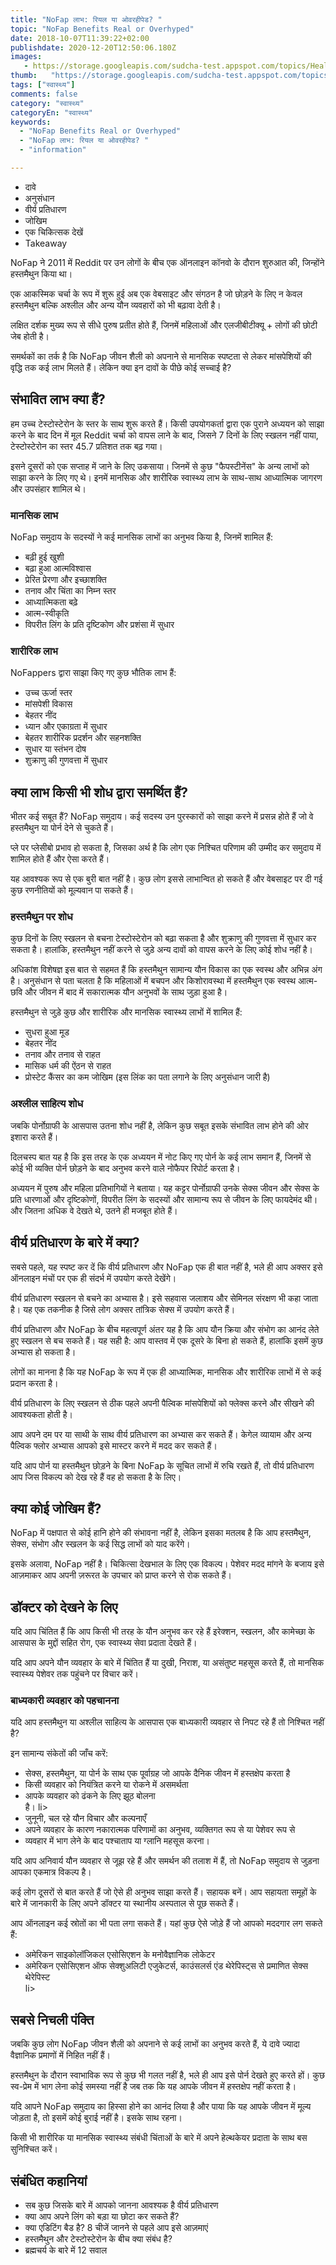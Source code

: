 ```yaml
---
title: "NoFap लाभ: रियल या ओवरहीपेड? "
topic: "NoFap Benefits Real or Overhyped"
date: 2018-10-07T11:39:22+02:00
publishdate: 2020-12-20T12:50:06.180Z
images: 
   - https://storage.googleapis.com/sudcha-test.appspot.com/topics/Health/default-selection/2.jpg
thumb:   "https://storage.googleapis.com/sudcha-test.appspot.com/topics/Health/default-selection/thumb/2.jpg"
tags: ["स्वास्थ्य"]
comments: false
category: "स्वास्थ्य"
categoryEn: "स्वास्थ्य"
keywords: 
  - "NoFap Benefits Real or Overhyped"
  - "NoFap लाभ: रियल या ओवरहीपेड? "
  - "information"

---
```

<ul> <li> दावे </li> <li> अनुसंधान </li> <li> वीर्य प्रतिधारण </li> <li> जोखिम </li> <li> एक चिकित्सक देखें </li> <li> Takeaway </li> </ul> <p> NoFap ने 2011 में Reddit पर उन लोगों के बीच एक ऑनलाइन कॉनवो के दौरान शुरुआत की, जिन्होंने हस्तमैथुन किया था। </p> <p> एक आकस्मिक चर्चा के रूप में शुरू हुई अब एक वेबसाइट और संगठन है जो छोड़ने के लिए न केवल हस्तमैथुन बल्कि अश्लील और अन्य यौन व्यवहारों को भी बढ़ावा देती है। </p> <p> लक्षित दर्शक मुख्य रूप से सीधे पुरुष प्रतीत होते हैं, जिनमें महिलाओं और एलजीबीटीक्यू + लोगों की छोटी जेब होती है। </p> <p> समर्थकों का तर्क है कि NoFap जीवन शैली को अपनाने से मानसिक स्पष्टता से लेकर मांसपेशियों की वृद्धि तक कई लाभ मिलते हैं। लेकिन क्या इन दावों के पीछे कोई सच्चाई है? </P> <h2> संभावित लाभ क्या हैं? </H2> <p> हम उच्च टेस्टोस्टेरोन के स्तर के साथ शुरू करते हैं। किसी उपयोगकर्ता द्वारा एक पुराने अध्ययन को साझा करने के बाद दिन में मूल Reddit चर्चा को वापस लाने के बाद, जिसने 7 दिनों के लिए स्खलन नहीं पाया, टेस्टोस्टेरोन का स्तर 45.7 प्रतिशत तक बढ़ गया। </p> <p> इसने दूसरों को एक सप्ताह में जाने के लिए उकसाया। जिनमें से कुछ "फैपस्टीनेंस" के अन्य लाभों को साझा करने के लिए गए थे। इनमें मानसिक और शारीरिक स्वास्थ्य लाभ के साथ-साथ आध्यात्मिक जागरण और उपसंहार शामिल थे। </p> <h3> मानसिक लाभ </h3> <p> NoFap समुदाय के सदस्यों ने कई मानसिक लाभों का अनुभव किया है, जिनमें शामिल हैं: </p> <ul> <li> बढ़ी हुई खुशी </li> <li > बढ़ा हुआ आत्मविश्वास </li> <li> प्रेरित प्रेरणा और इच्छाशक्ति </li> <li> तनाव और चिंता का निम्न स्तर </li> <li> आध्यात्मिकता बढ़े </li> <li> आत्म-स्वीकृति </li> <li> विपरीत लिंग के प्रति दृष्टिकोण और प्रशंसा में सुधार </li> </ul> <h3> शारीरिक लाभ </h3> <p> NoFappers द्वारा साझा किए गए कुछ भौतिक लाभ हैं: </p> <ul> <li > उच्च ऊर्जा स्तर </li> <li> मांसपेशी विकास </li> <li> बेहतर नींद </li> <li> ध्यान और एकाग्रता में सुधार </li> <li> बेहतर शारीरिक प्रदर्शन और सहनशक्ति </li> <li> सुधार या स्तंभन दोष </li> <li> शुक्राणु की गुणवत्ता में सुधार </li> </ul> <h2> क्या लाभ किसी भी शोध द्वारा समर्थित हैं? </h2> <p> भीतर कई सबूत हैं? NoFap समुदाय। कई सदस्य उन पुरस्कारों को साझा करने में प्रसन्न होते हैं जो वे हस्तमैथुन या पोर्न देने से चुकते हैं। </p> <p> प्ले पर प्लेसीबो प्रभाव हो सकता है, जिसका अर्थ है कि लोग एक निश्चित परिणाम की उम्मीद कर समुदाय में शामिल होते हैं और ऐसा करते हैं। </p> <p> यह आवश्यक रूप से एक बुरी बात नहीं है। कुछ लोग इससे लाभान्वित हो सकते हैं और वेबसाइट पर दी गई कुछ रणनीतियों को मूल्यवान पा सकते हैं। </p> <h3> हस्तमैथुन पर शोध </h3> <p> कुछ दिनों के लिए स्खलन से बचना टेस्टोस्टेरोन को बढ़ा सकता है और शुक्राणु की गुणवत्ता में सुधार कर सकता है। हालांकि, हस्तमैथुन नहीं करने से जुड़े अन्य दावों को वापस करने के लिए कोई शोध नहीं है। </p> <p> अधिकांश विशेषज्ञ इस बात से सहमत हैं कि हस्तमैथुन सामान्य यौन विकास का एक स्वस्थ और अभिन्न अंग है। अनुसंधान से पता चलता है कि महिलाओं में बचपन और किशोरावस्था में हस्तमैथुन एक स्वस्थ आत्म-छवि और जीवन में बाद में सकारात्मक यौन अनुभवों के साथ जुड़ा हुआ है। </p> <p> हस्तमैथुन से जुड़े कुछ और शारीरिक और मानसिक स्वास्थ्य लाभों में शामिल हैं: </p> <ul> <li> सुधरा हुआ मूड </li> <li> बेहतर नींद </li> <li> तनाव और तनाव से राहत </li> <li> मासिक धर्म की ऐंठन से राहत </li> <li> प्रोस्टेट कैंसर का कम जोखिम (इस लिंक का पता लगाने के लिए अनुसंधान जारी है) </li> </ul> <h3> अश्लील साहित्य शोध </h3> <p> जबकि पोर्नोग्राफी के आसपास उतना शोध नहीं है, लेकिन कुछ सबूत इसके संभावित लाभ होने की ओर इशारा करते हैं। </p> <p> दिलचस्प बात यह है कि इस तरह के एक अध्ययन में नोट किए गए पोर्न के कई लाभ समान हैं, जिनमें से कोई भी व्यक्ति पोर्न छोड़ने के बाद अनुभव करने वाले नोफैपर रिपोर्ट करता है। </p> <p> अध्ययन में पुरुष और महिला प्रतिभागियों ने बताया। यह कट्टर पोर्नोग्राफी उनके सेक्स जीवन और सेक्स के प्रति धारणाओं और दृष्टिकोणों, विपरीत लिंग के सदस्यों और सामान्य रूप से जीवन के लिए फायदेमंद थी। और जितना अधिक वे देखते थे, उतने ही मजबूत होते हैं। </p> <h2> वीर्य प्रतिधारण के बारे में क्या? </H2> <p> सबसे पहले, यह स्पष्ट कर दें कि वीर्य प्रतिधारण और NoFap एक ही बात नहीं है, भले ही आप अक्सर इसे ऑनलाइन मंचों पर एक ही संदर्भ में उपयोग करते देखेंगे। </p> <p> वीर्य प्रतिधारण स्खलन से बचने का अभ्यास है। इसे सहवास जलाशय और सेमिनल संरक्षण भी कहा जाता है। यह एक तकनीक है जिसे लोग अक्सर तांत्रिक सेक्स में उपयोग करते हैं। </p> <p> वीर्य प्रतिधारण और NoFap के बीच महत्वपूर्ण अंतर यह है कि आप यौन क्रिया और संभोग का आनंद लेते हुए स्खलन से बच सकते हैं। यह सही है: आप वास्तव में एक दूसरे के बिना हो सकते हैं, हालांकि इसमें कुछ अभ्यास हो सकता है। </p> <p> लोगों का मानना ​​है कि यह NoFap के रूप में एक ही आध्यात्मिक, मानसिक और शारीरिक लाभों में से कई प्रदान करता है। </p> <p> वीर्य प्रतिधारण के लिए स्खलन से ठीक पहले अपनी पैल्विक मांसपेशियों को फ्लेक्स करने और सीखने की आवश्यकता होती है। </p> <p> आप अपने दम पर या साथी के साथ वीर्य प्रतिधारण का अभ्यास कर सकते हैं। केगेल व्यायाम और अन्य पैल्विक फ्लोर अभ्यास आपको इसे मास्टर करने में मदद कर सकते हैं। </p> <p> यदि आप पोर्न या हस्तमैथुन छोड़ने के बिना NoFap के सूचित लाभों में रुचि रखते हैं, तो वीर्य प्रतिधारण आप जिस विकल्प को देख रहे हैं वह हो सकता है के लिए। </p> <h2> क्या कोई जोखिम हैं? </h2> <p> NoFap में पक्षपात से कोई हानि होने की संभावना नहीं है, लेकिन इसका मतलब है कि आप हस्तमैथुन, सेक्स, संभोग और स्खलन के कई सिद्ध लाभों को याद करेंगे। </p> <p> इसके अलावा, NoFap नहीं है। चिकित्सा देखभाल के लिए एक विकल्प। पेशेवर मदद मांगने के बजाय इसे आज़माकर आप अपनी ज़रूरत के उपचार को प्राप्त करने से रोक सकते हैं। </p> <h2> डॉक्टर को देखने के लिए </h2> <p> यदि आप चिंतित हैं कि आप किसी भी तरह के यौन अनुभव कर रहे हैं इरेक्शन, स्खलन, और कामेच्छा के आसपास के मुद्दों सहित रोग, एक स्वास्थ्य सेवा प्रदाता देखते हैं। </p> <p> यदि आप अपने यौन व्यवहार के बारे में चिंतित हैं या दुखी, निराश, या असंतुष्ट महसूस करते हैं, तो मानसिक स्वास्थ्य पेशेवर तक पहुंचने पर विचार करें। </p> <h3> बाध्यकारी व्यवहार को पहचानना </h3> <p> यदि आप हस्तमैथुन या अश्लील साहित्य के आसपास एक बाध्यकारी व्यवहार से निपट रहे हैं तो निश्चित नहीं है? </p> <p> इन सामान्य संकेतों की जाँच करें: </p> <ul> <li> सेक्स, हस्तमैथुन, या पोर्न के साथ एक पूर्वाग्रह जो आपके दैनिक जीवन में हस्तक्षेप करता है </li> <li> किसी व्यवहार को नियंत्रित करने या रोकने में असमर्थता </li> <li> आपके व्यवहार को ढंकने के लिए झूठ बोलना </li> है। li> <li> जुनूनी, चल रहे यौन विचार और कल्पनाएँ </li> <li> अपने व्यवहार के कारण नकारात्मक परिणामों का अनुभव, व्यक्तिगत रूप से या पेशेवर रूप से </li> <li> व्यवहार में भाग लेने के बाद पश्चाताप या ग्लानि महसूस करना। </ul> <p> यदि आप अनिवार्य यौन व्यवहार से जूझ रहे हैं और समर्थन की तलाश में हैं, तो NoFap समुदाय से जुड़ना आपका एकमात्र विकल्प है। </p> <p> कई लोग दूसरों से बात करते हैं जो ऐसे ही अनुभव साझा करते हैं। सहायक बनें। आप सहायता समूहों के बारे में जानकारी के लिए अपने डॉक्टर या स्थानीय अस्पताल से पूछ सकते हैं। </p> <p> आप ऑनलाइन कई स्रोतों का भी पता लगा सकते हैं। यहां कुछ ऐसे जोड़े हैं जो आपको मददगार लग सकते हैं: </p> <ul> <li> अमेरिकन साइकोलॉजिकल एसोसिएशन के मनोवैज्ञानिक लोकेटर </li> <li> अमेरिकन एसोसिएशन ऑफ सेक्शुअलिटी एजुकेटर्स, काउंसलर्स एंड थेरेपिस्ट्स से प्रमाणित सेक्स थेरेपिस्ट </li> li> </ul> <h2> सबसे निचली पंक्ति </h2> <p> जबकि कुछ लोग NoFap जीवन शैली को अपनाने से कई लाभों का अनुभव करते हैं, ये दावे ज्यादा वैज्ञानिक प्रमाणों में निहित नहीं हैं। </p> <p> हस्तमैथुन के दौरान स्वाभाविक रूप से कुछ भी गलत नहीं है, भले ही आप इसे पोर्न देखते हुए करते हों। कुछ स्व-प्रेम में भाग लेना कोई समस्या नहीं है जब तक कि यह आपके जीवन में हस्तक्षेप नहीं करता है। </p> <p> यदि आपने NoFap समुदाय का हिस्सा होने का आनंद लिया है और पाया कि यह आपके जीवन में मूल्य जोड़ता है, तो इसमें कोई बुराई नहीं है। इसके साथ रहना। </p> <p> किसी भी शारीरिक या मानसिक स्वास्थ्य संबंधी चिंताओं के बारे में अपने हेल्थकेयर प्रदाता के साथ बस सुनिश्चित करें। </p> <h2> संबंधित कहानियां </h2> <ul> <li> सब कुछ जिसके बारे में आपको जानना आवश्यक है वीर्य प्रतिधारण </li> <li> क्या आप अपने लिंग को बड़ा या छोटा कर सकते हैं? </Li> <li> क्या एडिटिंग बैड है? 8 चीजें जानने से पहले आप इसे आज़माएं </li> <li> हस्तमैथुन और टेस्टोस्टेरोन के बीच क्या संबंध है? </Li> <li> ब्रह्मचर्य के बारे में 12 सवाल </li> </ul> 